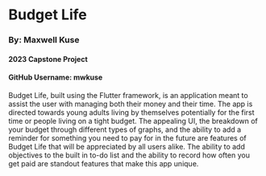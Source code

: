 # Budget Life
### By: Maxwell Kuse

#### 2023 Capstone Project
#### GitHub Username: mwkuse



Budget Life, built using the Flutter framework, is an application meant to assist the user with managing both their money and their time. The app is directed towards young adults living by themselves potentially for the first time or people living on a tight budget. The appealing UI, the breakdown of your budget through different types of graphs, and the ability to add a reminder for something you need to pay for in the future are features of Budget Life that will be appreciated by all users alike. The ability to add objectives to the built in to-do list and the ability to record how often you get paid are standout features that make this app unique.
